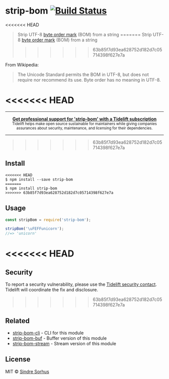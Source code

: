 # strip-bom [![Build Status](https://travis-ci.org/sindresorhus/strip-bom.svg?branch=master)](https://travis-ci.org/sindresorhus/strip-bom)

<<<<<<< HEAD
> Strip UTF-8 [byte order mark](http://en.wikipedia.org/wiki/Byte_order_mark#UTF-8) (BOM) from a string
=======
> Strip UTF-8 [byte order mark](https://en.wikipedia.org/wiki/Byte_order_mark#UTF-8) (BOM) from a string
>>>>>>> 63b85f7d93ea628752d182d7c05714398f627e7a

From Wikipedia:

> The Unicode Standard permits the BOM in UTF-8, but does not require nor recommend its use. Byte order has no meaning in UTF-8.

<<<<<<< HEAD
=======
---

<div align="center">
	<b>
		<a href="https://tidelift.com/subscription/pkg/npm-strip-bom?utm_source=npm-strip-bom&utm_medium=referral&utm_campaign=readme">Get professional support for 'strip-bom' with a Tidelift subscription</a>
	</b>
	<br>
	<sub>
		Tidelift helps make open source sustainable for maintainers while giving companies<br>assurances about security, maintenance, and licensing for their dependencies.
	</sub>
</div>

---
>>>>>>> 63b85f7d93ea628752d182d7c05714398f627e7a

## Install

```
<<<<<<< HEAD
$ npm install --save strip-bom
=======
$ npm install strip-bom
>>>>>>> 63b85f7d93ea628752d182d7c05714398f627e7a
```


## Usage

```js
const stripBom = require('strip-bom');

stripBom('\uFEFFunicorn');
//=> 'unicorn'
```


<<<<<<< HEAD
=======
## Security

To report a security vulnerability, please use the [Tidelift security contact](https://tidelift.com/security). Tidelift will coordinate the fix and disclosure.


>>>>>>> 63b85f7d93ea628752d182d7c05714398f627e7a
## Related

- [strip-bom-cli](https://github.com/sindresorhus/strip-bom-cli) - CLI for this module
- [strip-bom-buf](https://github.com/sindresorhus/strip-bom-buf) - Buffer version of this module
- [strip-bom-stream](https://github.com/sindresorhus/strip-bom-stream) - Stream version of this module


## License

MIT © [Sindre Sorhus](https://sindresorhus.com)
